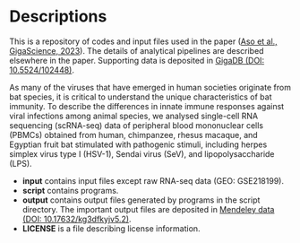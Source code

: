 # Descriptions
This is a repository of codes and input files used in the paper ([Aso et al., GigaScience, 2023](https://doi.org/10.1101/2022.12.06.519403)).
The details of analytical pipelines are described elsewhere in the paper.
Supporting data is deposited in [GigaDB (DOI: 10.5524/102448)](http://dx.doi.org/10.5524/102448).

As many of the viruses that have emerged in human societies originate from bat species, it is critical to understand the unique characteristics of bat immunity. To describe the differences in innate immune responses against viral infections among animal species, we analysed single-cell RNA sequencing (scRNA-seq) data of peripheral blood mononuclear cells (PBMCs) obtained from human, chimpanzee, rhesus macaque, and Egyptian fruit bat stimulated with pathogenic stimuli, including herpes simplex virus type I (HSV-1), Sendai virus (SeV), and lipopolysaccharide (LPS). 


* **input** contains input files except raw RNA-seq data (GEO: GSE218199).
* **script** contains programs.
* **output** contains output files generated by programs in the script directory. The important output files are deposited in [Mendeley data (DOI: 10.17632/kg3dfkyjv5.2)](10.17632/kg3dfkyjv5.2).
* **LICENSE** is a file describing license information.

